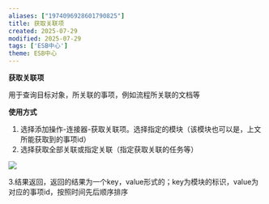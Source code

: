 ```yaml
---
aliases: ["1974096928601790825"]
title: 获取关联项
created: 2025-07-29
modified: 2025-07-29
tags: ['ESB中心']
theme: ESB中心
---
```


**获取关联项**

用于查询目标对象，所关联的事项，例如流程所关联的文档等

**使用方式**

1. 选择添加操作-连接器-获取关联项。选择指定的模块（该模块也可以是，上文所能获取到的事项id）
2. 选择获取全部关联或指定关联（指定获取关联的任务等）

![](https://myhelpdoc.oss-cn-heyuan.aliyuncs.com/mdimages/3bd1cbd9577d5e62b0bd362caee97a38.jpg)

3.结果返回，返回的结果为一个key，value形式的；key为模块的标识，value为对应的事项id，按照时间先后顺序排序

